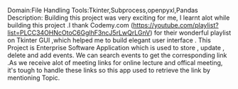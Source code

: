 Domain:File Handling
Tools:Tkinter,Subprocess,openpyxl,Pandas
Description: Building this project was very exciting for me, I learnt alot while building this project
.I thank Codemy.com (https://youtube.com/playlist?list=PLCC34OHNcOtoC6GglhF3ncJ5rLwQrLGnV) for their wonderful playlist on Tkinter GUI ,which helped me to build elegant user interface .
This Project is Enterprise Software Application which is used to store , update , delete and add events. We can search events to get the corresponding link .As we receive alot of meeting links for online lecture and offical meeting, it's tough to handle these links so this app used to retrieve the link by mentioning Topic.
